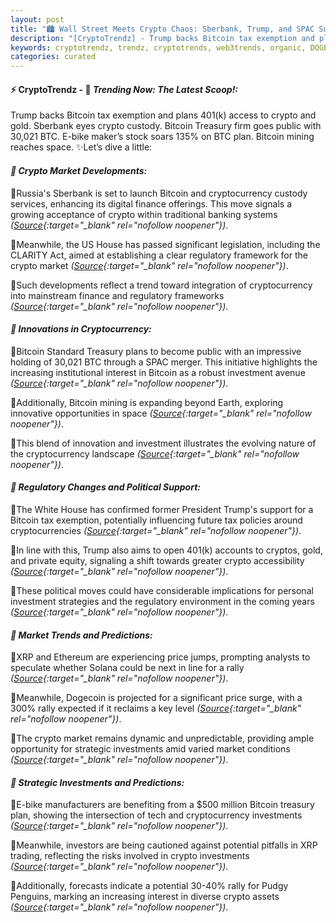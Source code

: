 ```yaml
---
layout: post
title: "🏙️ Wall Street Meets Crypto Chaos: Sberbank, Trump, and SPAC Surprises"
description: "[CryptoTrendz] - Trump backs Bitcoin tax exemption and plans 401(k) access to crypto and gold. Sberbank eyes crypto custody. Bitcoin Treasury firm goes public with 30,021 BTC. E-bike maker’s stock soars 135% on BTC plan. Bitcoin mining reaches space."
keywords: cryptotrendz, trendz, cryptotrends, web3trends, organic, DOGE, Market, XRP, Investors, Altcoin, Trump, BTC, Crypto, Bitcoin, Mining, digital, Ethereum
categories: curated
---
```


#### ⚡ CryptoTrendz - 📌 *Trending Now: The Latest Scoop!:*

Trump backs Bitcoin tax exemption and plans 401(k) access to crypto and gold. Sberbank eyes crypto custody. Bitcoin Treasury firm goes public with 30,021 BTC. E-bike maker’s stock soars 135% on BTC plan. Bitcoin mining reaches space. ✨Let’s dive a little:


#### *🔖  Crypto Market Developments:*  

🔹Russia's Sberbank is set to launch Bitcoin and cryptocurrency custody services, enhancing its digital finance offerings. This move signals a growing acceptance of crypto within traditional banking systems *([Source](https://s.avyag.com/l6a8){:target="_blank" rel="nofollow noopener"})*.  

🔹Meanwhile, the US House has passed significant legislation, including the CLARITY Act, aimed at establishing a clear regulatory framework for the crypto market *([Source](https://s.avyag.com/aa6g){:target="_blank" rel="nofollow noopener"})*.  

🔹Such developments reflect a trend toward integration of cryptocurrency into mainstream finance and regulatory frameworks *([Source](https://s.avyag.com/37yl){:target="_blank" rel="nofollow noopener"})*.  

#### *🔖  Innovations in Cryptocurrency:*  

🔹Bitcoin Standard Treasury plans to become public with an impressive holding of 30,021 BTC through a SPAC merger. This initiative highlights the increasing institutional interest in Bitcoin as a robust investment avenue *([Source](https://s.avyag.com/518p){:target="_blank" rel="nofollow noopener"})*.  

🔹Additionally, Bitcoin mining is expanding beyond Earth, exploring innovative opportunities in space *([Source](https://s.avyag.com/4d0u){:target="_blank" rel="nofollow noopener"})*.  

🔹This blend of innovation and investment illustrates the evolving nature of the cryptocurrency landscape *([Source](https://s.avyag.com/cpbm){:target="_blank" rel="nofollow noopener"})*.  

#### *🔖  Regulatory Changes and Political Support:*  

🔹The White House has confirmed former President Trump's support for a Bitcoin tax exemption, potentially influencing future tax policies around cryptocurrencies *([Source](https://s.avyag.com/jk4n){:target="_blank" rel="nofollow noopener"})*.  

🔹In line with this, Trump also aims to open 401(k) accounts to cryptos, gold, and private equity, signaling a shift towards greater crypto accessibility *([Source](https://s.avyag.com/cpbm){:target="_blank" rel="nofollow noopener"})*.  

🔹These political moves could have considerable implications for personal investment strategies and the regulatory environment in the coming years *([Source](https://s.avyag.com/0rqa){:target="_blank" rel="nofollow noopener"})*.  

#### *🔖  Market Trends and Predictions:*  

🔹XRP and Ethereum are experiencing price jumps, prompting analysts to speculate whether Solana could be next in line for a rally *([Source](https://s.avyag.com/qyh4){:target="_blank" rel="nofollow noopener"})*.  

🔹Meanwhile, Dogecoin is projected for a significant price surge, with a 300% rally expected if it reclaims a key level *([Source](https://s.avyag.com/uyrg){:target="_blank" rel="nofollow noopener"})*.  

🔹The crypto market remains dynamic and unpredictable, providing ample opportunity for strategic investments amid varied market conditions *([Source](https://s.avyag.com/67b7){:target="_blank" rel="nofollow noopener"})*.  

#### *🔖  Strategic Investments and Predictions:*  

🔹E-bike manufacturers are benefiting from a $500 million Bitcoin treasury plan, showing the intersection of tech and cryptocurrency investments *([Source](https://s.avyag.com/0rqa){:target="_blank" rel="nofollow noopener"})*.  

🔹Meanwhile, investors are being cautioned against potential pitfalls in XRP trading, reflecting the risks involved in crypto investments *([Source](https://s.avyag.com/38al){:target="_blank" rel="nofollow noopener"})*.  

🔹Additionally, forecasts indicate a potential 30-40% rally for Pudgy Penguins, marking an increasing interest in diverse crypto assets *([Source](https://s.avyag.com/vmxy){:target="_blank" rel="nofollow noopener"})*.